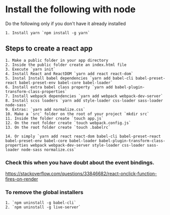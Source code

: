 # Install the following with node 

Do the following only if you don't have it already installed

    1. Install yarn `npm install -g yarn`

## Steps to create a react app

    1. Make a public folder in your app directory
    2. Inside the public folder create an index.html file
    3. Execute `yarn init`
    4. Install React and ReactDOM `yarn add react react-dom`
    5. Instal Install babel dependencies `yarn add babel-cli babel-preset-react babel-preset-env babel-core babel-loader`
    6. Install extra babel class property `yarn add babel-plugin-transform-class-properties`
    7. Install webpack dependencies `yarn add webpack webpack-dev-server`
    8. Install scss loaders `yarn add style-loader css-loader sass-loader node-sass` 
    9. Extras: `yarn add normalize.css`
    10. Make a `src` folder on the root of your project `mkdir src`
    11. Inside the folder create `touch app.js`
    12. On the root folder create `touch webpack.config.js`
    13. On the root folder create `touch .babelrc`
    
    14. Or simply `yarn add react react-dom babel-cli babel-preset-react babel-preset-env babel-core babel-loader babel-plugin-transform-class-properties webpack webpack-dev-server style-loader css-loader sass-loader node-sass normalize.css`

### Check this when you have doubt about the event bindings.

https://stackoverflow.com/questions/33846682/react-onclick-function-fires-on-render

### To remove the global installers

    1. `npm uninstall -g babel-cli`
    2. `npm uninstall -g live-server`



